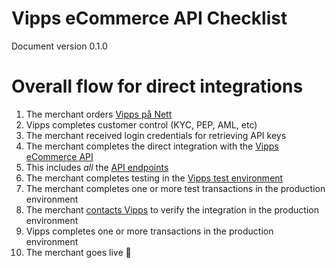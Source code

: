 # Vipps eCommerce API Checklist

Document version 0.1.0

# Overall flow for direct integrations

1. The merchant orders [Vipps på Nett](https://www.vipps.no/bedrift/vipps-pa-nett)
2. Vipps completes customer control (KYC, PEP, AML, etc)
3. The merchant received login credentials for retrieving API keys
4. The merchant completes the direct integration with the [Vipps eCommerce API](https://github.com/vippsas/vipps-ecom-api)
  1. This includes _all_ the [API endpoints](https://github.com/vippsas/vipps-ecom-api/blob/master/vipps-ecom-api.md#api-endpoints)
5. The merchant completes testing in the [Vipps test environment](https://github.com/vippsas/vipps-developers#the-vipps-test-environment-mt)
6. The merchant completes one or more test transactions in the production environment
7. The merchant [contacts Vipps](https://github.com/vippsas/vipps-developers/blob/master/contact.md) to verify the integration in the production environment
8. Vipps completes one or more transactions in the production environment
9. The merchant goes live 🎉

